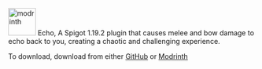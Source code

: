 <!-- SVG version -->
<img alt="modrinth" height="56" src="https://cdn.jsdelivr.net/npm/@intergrav/devins-badges@2/assets/cozy/available/modrinth_vector.svg">
Echo,
A Spigot 1.19.2 plugin that causes melee and bow damage to echo back to you, creating a chaotic and challenging experience.

To download, download from either [GitHub](https://github.com/haventhadadonutyet/Echo/releases/tag/Release/) or [Modrinth](https://modrinth.com/mod/echoplugin/)
